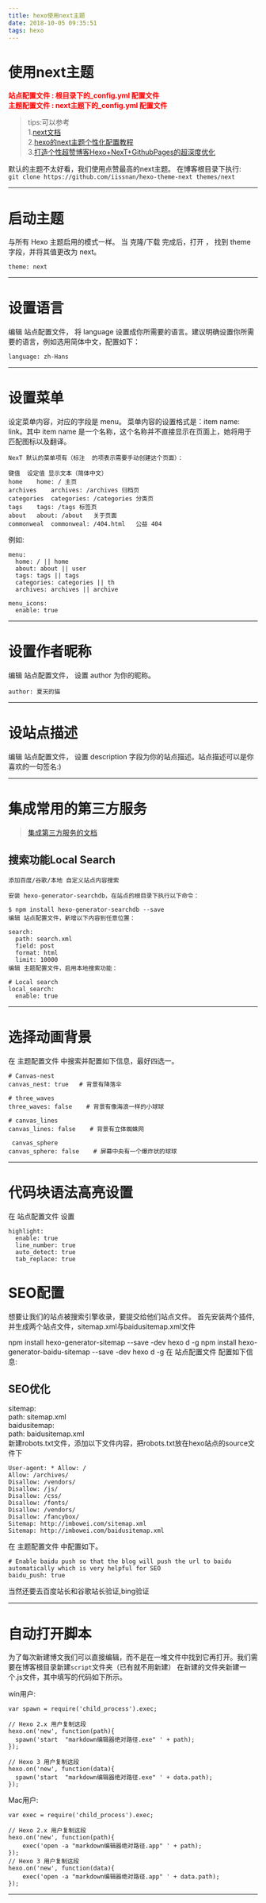 ```yaml
---
title: hexo使用next主题
date: 2018-10-05 09:35:51
tags: hexo
---
```



# 使用next主题  
<font color="red">**站点配置文件 :  根目录下的_config.yml 配置文件**</font>  
<font color="red">**主题配置文件 :  next主题下的_config.yml 配置文件**</font>

>tips:可以参考  
>1.[next文档](http://theme-next.iissnan.com/getting-started.html#clone)   
>2.[hexo的next主题个性化配置教程](http://shenzekun.cn/hexo%E7%9A%84next%E4%B8%BB%E9%A2%98%E4%B8%AA%E6%80%A7%E5%8C%96%E9%85%8D%E7%BD%AE%E6%95%99%E7%A8%8B.html)  
>3.[打造个性超赞博客Hexo+NexT+GithubPages的超深度优化](https://reuixiy.github.io/technology/computer/computer-aided-art/2017/06/09/hexo-next-optimization.html)

默认的主题不太好看，我们使用点赞最高的next主题。 
在博客根目录下执行:  
`git clone https://github.com/iissnan/hexo-theme-next themes/next`

---

<!--more-->

# 启动主题

与所有 Hexo 主题启用的模式一样。 当 克隆/下载 完成后，打开 ， 找到 theme 字段，并将其值更改为 next。

`theme: next`

---

# 设置语言

编辑 站点配置文件， 将 language 设置成你所需要的语言。建议明确设置你所需要的语言，例如选用简体中文，配置如下：

`language: zh-Hans`

---

# 设置菜单

设定菜单内容，对应的字段是 menu。 菜单内容的设置格式是：item name: link。其中 item name 是一个名称，这个名称并不直接显示在页面上，她将用于匹配图标以及翻译。

```
NexT 默认的菜单项有（标注  的项表示需要手动创建这个页面）：

键值	设定值	显示文本（简体中文）
home	home: /	主页
archives	archives: /archives	归档页
categories	categories: /categories	分类页 
tags	tags: /tags	标签页 
about	about: /about	关于页面 
commonweal	commonweal: /404.html	公益 404 
```

例如:

```
menu:
  home: / || home
  about: about || user
  tags: tags || tags
  categories: categories || th
  archives: archives || archive

menu_icons:
  enable: true
```

---

# 设置作者昵称
编辑 站点配置文件， 设置 author 为你的昵称。

`author: 夏天的猫`

---

# 设站点描述
编辑 站点配置文件， 设置 description 字段为你的站点描述。站点描述可以是你喜欢的一句签名:)

---

# 集成常用的第三方服务

>[集成第三方服务的文档](http://theme-next.iissnan.com/third-party-services.html#wei-sousuo)

## 搜索功能Local Search

```
添加百度/谷歌/本地 自定义站点内容搜索

安装 hexo-generator-searchdb，在站点的根目录下执行以下命令：

$ npm install hexo-generator-searchdb --save
编辑 站点配置文件，新增以下内容到任意位置：

search:
  path: search.xml
  field: post
  format: html
  limit: 10000
编辑 主题配置文件，启用本地搜索功能：

# Local search
local_search:
  enable: true
```
---

# 选择动画背景

在 主题配置文件 中搜索并配置如下信息，最好四选一。

```
# Canvas-nest
canvas_nest: true   # 背景有降落伞

# three_waves
three_waves: false    # 背景有像海浪一样的小球球

# canvas_lines
canvas_lines: false    # 背景有立体蜘蛛网

 canvas_sphere
canvas_sphere: false    # 屏幕中央有一个爆炸状的球球
```
---

# 代码块语法高亮设置
在 站点配置文件 设置

```
highlight:
  enable: true
  line_number: true
  auto_detect: true
  tab_replace: true
```

# SEO配置
想要让我们的站点被搜索引擎收录，要提交给他们站点文件。
首先安装两个插件,并生成两个站点文件，sitemap.xml与baidusitemap.xml文件

npm install hexo-generator-sitemap --save -dev
hexo d -g
npm install hexo-generator-baidu-sitemap --save -dev
hexo d -g
在 站点配置文件 配置如下信息:

## SEO优化

sitemap:  
  path: sitemap.xml  
baidusitemap:  
  path: baidusitemap.xml  
新建robots.txt文件，添加以下文件内容，把robots.txt放在hexo站点的source文件下  

```
User-agent: * Allow: /
Allow: /archives/
Disallow: /vendors/
Disallow: /js/
Disallow: /css/
Disallow: /fonts/
Disallow: /vendors/
Disallow: /fancybox/
Sitemap: http://imbowei.com/sitemap.xml
Sitemap: http://imbowei.com/baidusitemap.xml
```
在 主题配置文件 中配置如下。

```
# Enable baidu push so that the blog will push the url to baidu automatically which is very helpful for SEO
baidu_push: true
```

当然还要去百度站长和谷歌站长验证,bing验证

---

# 自动打开脚本

为了每次新建博文我们可以直接编辑，而不是在一堆文件中找到它再打开。我们需要在博客根目录新建`script`文件夹（已有就不用新建）
在新建的文件夹新建一个.js文件，其中填写的代码如下所示。  

win用户:

```
var spawn = require('child_process').exec;

// Hexo 2.x 用户复制这段
hexo.on('new', function(path){
  spawn('start  "markdown编辑器绝对路径.exe" ' + path);
});

// Hexo 3 用户复制这段
hexo.on('new', function(data){
  spawn('start  "markdown编辑器绝对路径.exe" ' + data.path);
});
```

Mac用户:

```
var exec = require('child_process').exec;

// Hexo 2.x 用户复制这段
hexo.on('new', function(path){
    exec('open -a "markdown编辑器绝对路径.app" ' + path);
});
// Hexo 3 用户复制这段
hexo.on('new', function(data){
    exec('open -a "markdown编辑器绝对路径.app" ' + data.path);
});
```

---
